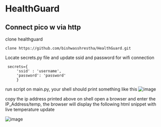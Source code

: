 # HealthGuard
## Connect pico w via http 
clone healthguard 
```
clone https://github.com/bishwasshrestha/HealthGuard.git
```
Locate secrets.py file and update ssid and password for wifi connection

```
 secrets={
     'ssid' : 'username',
     'password': 'password'
     }
```

run script on main.py, your shell should print something like this
![image](https://github.com/bishwasshrestha/HealthGuard/assets/29711192/91d2cd5b-57db-490f-8a10-26f147f79d77)

copy the ip address printed above on shell 
open a browser and enter the IP_Address/temp, the browser will display the following html snippet with live temperature update

![image](https://github.com/bishwasshrestha/HealthGuard/assets/29711192/56a462e4-de9e-4f88-94cd-ea7f9c14264e)




